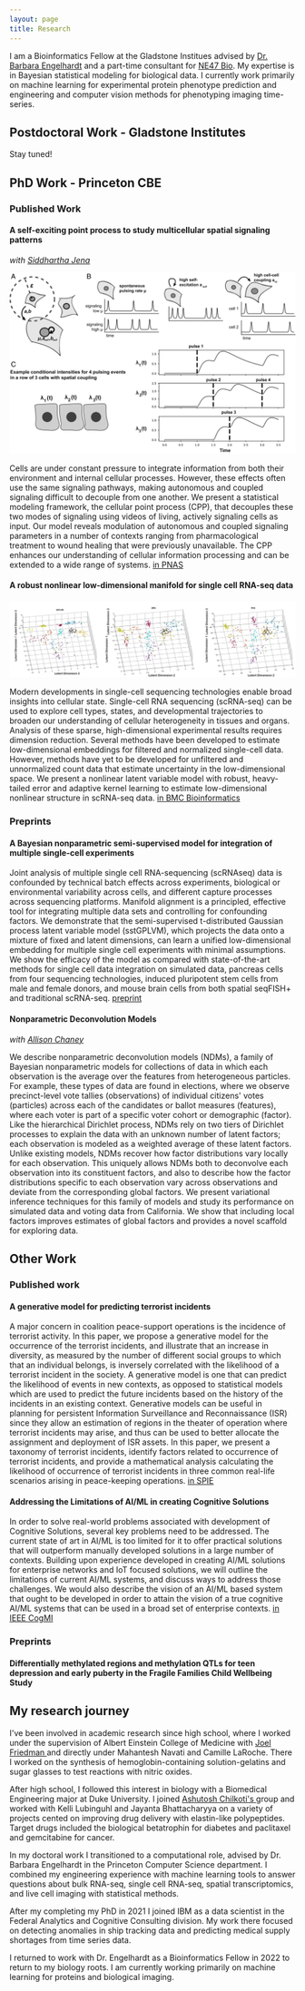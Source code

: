 ```yaml
---
layout: page
title: Research
---
```


I am a Bioinformatics Fellow at the Gladstone Institues advised by <a href="https://gladstone.org/people/barbara-engelhardt"> Dr. Barbara Engelhardt</a> and a part-time consultant for <a href="https://www.openprotein.ai/"> NE47 Bio</a>. My expertise is in Bayesian statistical modeling for biological data. I currently work primarily on machine learning for experimental protein phenotype prediction and engineering and computer vision methods for phenotyping imaging time-series. 

## Postdoctoral Work - Gladstone Institutes

Stay tuned!

## PhD Work - Princeton CBE

### Published Work

#### A self-exciting point process to study multicellular spatial signaling patterns
*with <a href="https://sidujena.github.io"> Siddhartha Jena </a>*

![CPP-Fig](/assets/img/cpp.jpg)

Cells are under constant pressure to integrate information from both their environment and internal cellular processes. However, these effects often use the same signaling pathways, making autonomous and coupled signaling difficult to decouple from one another. We present a statistical modeling framework, the cellular point process (CPP), that decouples these two modes of signaling using videos of living, actively signaling cells as input. Our model reveals modulation of autonomous and coupled signaling parameters in a number of contexts ranging from pharmacological treatment to wound healing that were previously unavailable. The CPP enhances our understanding of cellular information processing and can be extended to a wide range of systems. [in PNAS](https://www.pnas.org/doi/10.1073/pnas.2026123118)

#### A robust nonlinear low-dimensional manifold for single cell RNA-seq data

![CPP-Fig](/assets/img/tgplvm.jpg)

Modern developments in single-cell sequencing technologies enable broad insights into cellular state. Single-cell RNA sequencing (scRNA-seq) can be used to explore cell types, states, and developmental trajectories to broaden our understanding of cellular heterogeneity in tissues and organs. Analysis of these sparse, high-dimensional experimental results requires dimension reduction. Several methods have been developed to estimate low-dimensional embeddings for filtered and normalized single-cell data. However, methods have yet to be developed for unfiltered and unnormalized count data that estimate uncertainty in the low-dimensional space. We present a nonlinear latent variable model with robust, heavy-tailed error and adaptive kernel learning to estimate low-dimensional nonlinear structure in scRNA-seq data. [in BMC Bioinformatics](https://bmcbioinformatics.biomedcentral.com/articles/10.1186/s12859-020-03625-z)

### Preprints

#### A Bayesian nonparametric semi-supervised model for integration of multiple single-cell experiments
Joint analysis of multiple single cell RNA-sequencing (scRNAseq) data is confounded by technical batch effects across experiments, biological or environmental variability across cells, and different capture processes across sequencing platforms. Manifold alignment is a principled, effective tool for integrating multiple data sets and controlling for confounding factors. We demonstrate that the semi-supervised t-distributed Gaussian process latent variable model (sstGPLVM), which projects the data onto a mixture of fixed and latent dimensions, can learn a unified low-dimensional embedding for multiple single cell experiments with minimal assumptions. We show the efficacy of the model as compared with state-of-the-art methods for single cell data integration on simulated data, pancreas cells from four sequencing technologies, induced pluripotent stem cells from male and female donors, and mouse brain cells from both spatial seqFISH+ and traditional scRNA-seq. [preprint](https://www.biorxiv.org/content/10.1101/2020.01.14.906313v2.full.pdf)

#### Nonparametric Deconvolution Models
*with <a href="https://ajbc.xyz/">Allison Chaney</a>*

We describe nonparametric deconvolution models (NDMs), a family of Bayesian nonparametric models for collections of data in which each observation is the average over the features from heterogeneous particles. For example, these types of data are found in elections, where we observe precinct-level vote tallies (observations) of individual citizens' votes (particles) across each of the candidates or ballot measures (features), where each voter is part of a specific voter cohort or demographic (factor). Like the hierarchical Dirichlet process, NDMs rely on two tiers of Dirichlet processes to explain the data with an unknown number of latent factors; each observation is modeled as a weighted average of these latent factors. Unlike existing models, NDMs recover how factor distributions vary locally for each observation. This uniquely allows NDMs both to deconvolve each observation into its constituent factors, and also to describe how the factor distributions specific to each observation vary across observations and deviate from the corresponding global factors. We present variational inference techniques for this family of models and study its performance on simulated data and voting data from California. We show that including local factors improves estimates of global factors and provides a novel scaffold for exploring data.

## Other Work

### Published work

#### A generative model for predicting terrorist incidents

A major concern in coalition peace-support operations is the incidence of terrorist activity. In this paper, we propose a generative model for the occurrence of the terrorist incidents, and illustrate that an increase in diversity, as measured by the number of different social groups to which that an individual belongs, is inversely correlated with the likelihood of a terrorist incident in the society. A generative model is one that can predict the likelihood of events in new contexts, as opposed to statistical models which are used to predict the future incidents based on the history of the incidents in an existing context. Generative models can be useful in planning for persistent Information Surveillance and Reconnaissance (ISR) since they allow an estimation of regions in the theater of operation where terrorist incidents may arise, and thus can be used to better allocate the assignment and deployment of ISR assets. In this paper, we present a taxonomy of terrorist incidents, identify factors related to occurrence of terrorist incidents, and provide a mathematical analysis calculating the likelihood of occurrence of terrorist incidents in three common real-life scenarios arising in peace-keeping operations. [in SPIE](https://www.spiedigitallibrary.org/conference-proceedings-of-spie/10190/101900E/A-generative-model-for-predicting-terrorist-incidents/10.1117/12.2264909.full)

#### Addressing the Limitations of AI/ML in creating Cognitive Solutions

In order to solve real-world problems associated with development of Cognitive Solutions, several key problems need to be addressed. The current state of art in AI/ML is too limited for it to offer practical solutions that will outperform manually developed solutions in a large number of contexts. Building upon experience developed in creating AI/ML solutions for enterprise networks and IoT focused solutions, we will outline the limitations of current AI/ML systems, and discuss ways to address those challenges. We would also describe the vision of an AI/ML based system that ought to be developed in order to attain the vision of a true cognitive AI/ML systems that can be used in a broad set of enterprise contexts. [in IEEE CogMI](https://ieeexplore.ieee.org/abstract/document/9750298)

### Preprints
#### Differentially methylated regions and methylation QTLs for teen depression and early puberty in the Fragile Families Child Wellbeing Study

## My research journey

I've been involved in academic research since high school, where I worked under the supervision of Albert Einstein College of Medicine with <a href="https://www.einsteinmed.edu/faculty/3662/joel-friedman/"> Joel Friedman </a> and directly under Mahantesh Navati and Camille LaRoche. There I worked on the synthesis of hemoglobin-containing solution-gelatins and sugar glasses to test reactions with nitric oxides.

After high school, I followed this interest in biology with a Biomedical Engineering major at Duke University. I joined <a href="https://bme.duke.edu/faculty/ashutosh-chilkoti"> Ashutosh Chilkoti's </a> group and worked with Kelli Lubinguhl and Jayanta Bhattacharyya on a variety of projects cented on improving drug delivery with elastin-like polypeptides. Target drugs included the biological betatrophin for diabetes and paclitaxel and gemcitabine for cancer.

In my doctoral work I transitioned to a computational role, advised by Dr. Barbara Engelhardt in the Princeton Computer Science department. I combined my engineering experience with machine learning tools to answer questions about bulk RNA-seq, single cell RNA-seq, spatial transcriptomics, and live cell imaging with statistical methods. 

After my completing my PhD in 2021 I joined IBM as a data scientist in the Federal Analytics and Cognitive Consulting division. My work there focused on detecting anomalies in ship tracking data and predicting medical supply shortages from time series data. 

I returned to work with Dr. Engelhardt as a Bioinformatics Fellow in 2022 to return to my biology roots. I am currently working primarily on machine learning for proteins and biological imaging.

